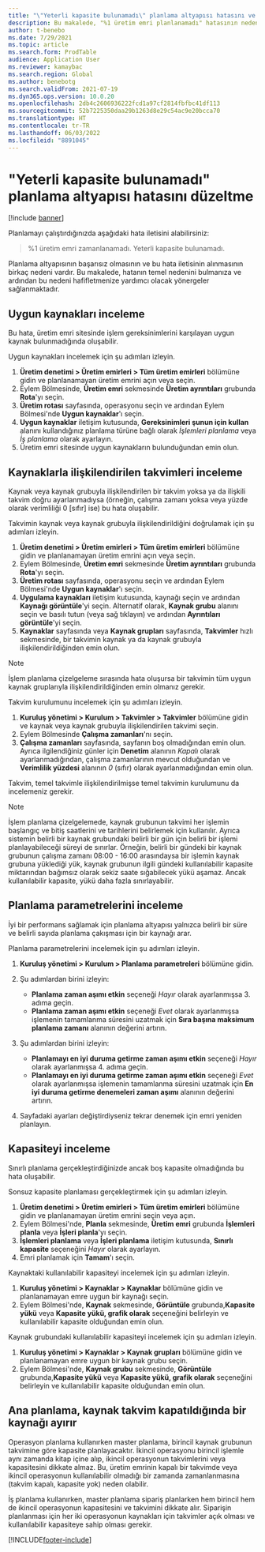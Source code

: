 ```yaml
---
title: "\"Yeterli kapasite bulunamadı\" planlama altyapısı hatasını ve sınırlı kapasiteyi düzeltme"
description: Bu makalede, "%1 üretim emri planlanamadı" hatasının nedenleri ve çözümleri hakkında bilgi sağlanmaktadır. Yeterli kapasite bulunamadı" planlama altyapısı hatasını gidermenize yardımcı olacak bir bağlantı sağlanmaktadır..
author: t-benebo
ms.date: 7/29/2021
ms.topic: article
ms.search.form: ProdTable
audience: Application User
ms.reviewer: kamaybac
ms.search.region: Global
ms.author: benebotg
ms.search.validFrom: 2021-07-19
ms.dyn365.ops.version: 10.0.20
ms.openlocfilehash: 2db4c2606936222fcd1a97cf2814fbfbc41df113
ms.sourcegitcommit: 52b7225350daa29b1263d8e29c54ac9e20bcca70
ms.translationtype: HT
ms.contentlocale: tr-TR
ms.lasthandoff: 06/03/2022
ms.locfileid: "8891045"
---
```

# <a name="fix-the-not-enough-capacity-could-be-found-scheduling-engine-error"></a>"Yeterli kapasite bulunamadı" planlama altyapısı hatasını düzeltme

[!include [banner](../includes/banner.md)]

Planlamayı çalıştırdığınızda aşağıdaki hata iletisini alabilirsiniz:

> %1 üretim emri zamanlanamadı. Yeterli kapasite bulunamadı.

Planlama altyapısının başarısız olmasının ve bu hata iletisinin alınmasının birkaç nedeni vardır. Bu makalede, hatanın temel nedenini bulmanıza ve ardından bu nedeni hafifletmenize yardımcı olacak yönergeler sağlanmaktadır.

## <a name="review-the-applicable-resources"></a>Uygun kaynakları inceleme

Bu hata, üretim emri sitesinde işlem gereksinimlerini karşılayan uygun kaynak bulunmadığında oluşabilir.

Uygun kaynakları incelemek için şu adımları izleyin.

1. **Üretim denetimi \> Üretim emirleri \> Tüm üretim emirleri** bölümüne gidin ve planlanamayan üretim emrini açın veya seçin.
1. Eylem Bölmesinde, **Üretim emri** sekmesinde **Üretim ayrıntıları** grubunda **Rota**'yı seçin.
1. **Üretim rotası** sayfasında, operasyonu seçin ve ardından Eylem Bölmesi'nde **Uygun kaynaklar**'ı seçin.
1. **Uygun kaynaklar** iletişim kutusunda, **Gereksinimleri şunun için kullan** alanını kullandığınız planlama türüne bağlı olarak *İşlemleri planlama* veya *İş planlama* olarak ayarlayın.
1. Üretim emri sitesinde uygun kaynakların bulunduğundan emin olun.

## <a name="review-the-calendars-that-are-associated-with-resources"></a>Kaynaklarla ilişkilendirilen takvimleri inceleme

Kaynak veya kaynak grubuyla ilişkilendirilen bir takvim yoksa ya da ilişkili takvim doğru ayarlanmadıysa (örneğin, çalışma zamanı yoksa veya yüzde olarak verimliliği 0 \[sıfır\] ise) bu hata oluşabilir.

Takvimin kaynak veya kaynak grubuyla ilişkilendirildiğini doğrulamak için şu adımları izleyin.

1. **Üretim denetimi \> Üretim emirleri \> Tüm üretim emirleri** bölümüne gidin ve planlanamayan üretim emrini açın veya seçin.
1. Eylem Bölmesinde, **Üretim emri** sekmesinde **Üretim ayrıntıları** grubunda **Rota**'yı seçin.
1. **Üretim rotası** sayfasında, operasyonu seçin ve ardından Eylem Bölmesi'nde **Uygun kaynaklar**'ı seçin.
1. **Uygulama kaynakları** iletişim kutusunda, kaynağı seçin ve ardından **Kaynağı görüntüle**'yi seçin. Alternatif olarak, **Kaynak grubu** alanını seçin ve basılı tutun (veya sağ tıklayın) ve ardından **Ayrıntıları görüntüle**'yi seçin.
1. **Kaynaklar** sayfasında veya **Kaynak grupları** sayfasında, **Takvimler** hızlı sekmesinde, bir takvimin kaynak ya da kaynak grubuyla ilişkilendirildiğinden emin olun.

> [!NOTE]
> İşlem planlama çizelgeleme sırasında hata oluşursa bir takvimin tüm uygun kaynak gruplarıyla ilişkilendirildiğinden emin olmanız gerekir.

Takvim kurulumunu incelemek için şu adımları izleyin.

1. **Kuruluş yönetimi \> Kurulum \> Takvimler \> Takvimler** bölümüne gidin ve kaynak veya kaynak grubuyla ilişkilendirilen takvimi seçin.
1. Eylem Bölmesinde **Çalışma zamanları**'nı seçin.
1. **Çalışma zamanları** sayfasında, sayfanın boş olmadığından emin olun. Ayrıca ilgilendiğiniz günler için **Denetim** alanının *Kapalı* olarak ayarlanmadığından, çalışma zamanlarının mevcut olduğundan ve **Verimlilik yüzdesi** alanının *0* (sıfır) olarak ayarlanmadığından emin olun.

Takvim, temel takvimle ilişkilendirilmişse temel takvimin kurulumunu da incelemeniz gerekir.

> [!NOTE]
> İşlem planlama çizelgelemede, kaynak grubunun takvimi her işlemin başlangıç ve bitiş saatlerini ve tarihlerini belirlemek için kullanılır. Ayrıca sistemin belirli bir kaynak grubundaki belirli bir gün için belirli bir işlemi planlayabileceği süreyi de sınırlar. Örneğin, belirli bir gündeki bir kaynak grubunun çalışma zamanı 08:00 - 16:00 arasındaysa bir işlemin kaynak grubuna yüklediği yük, kaynak grubunun ilgili gündeki kullanılabilir kapasite miktarından bağımsız olarak sekiz saate sığabilecek yükü aşamaz. Ancak kullanılabilir kapasite, yükü daha fazla sınırlayabilir.

## <a name="review-the-scheduling-parameters"></a>Planlama parametrelerini inceleme

İyi bir performans sağlamak için planlama altyapısı yalnızca belirli bir süre ve belirli sayıda planlama çakışması için bir kaynağı arar.

Planlama parametrelerini incelemek için şu adımları izleyin.

1. **Kuruluş yönetimi \> Kurulum \> Planlama parametreleri** bölümüne gidin.
1. Şu adımlardan birini izleyin:

    - **Planlama zaman aşımı etkin** seçeneği *Hayır* olarak ayarlanmışsa 3. adıma geçin.
    - **Planlama zaman aşımı etkin** seçeneği *Evet* olarak ayarlanmışsa işlemenin tamamlanma süresini uzatmak için **Sıra başına maksimum planlama zamanı** alanının değerini artırın.

1. Şu adımlardan birini izleyin:

    - **Planlamayı en iyi duruma getirme zaman aşımı etkin** seçeneği *Hayır* olarak ayarlanmışsa 4. adıma geçin.
    - **Planlamayı en iyi duruma getirme zaman aşımı etkin** seçeneği *Evet* olarak ayarlanmışsa işlemenin tamamlanma süresini uzatmak için **En iyi duruma getirme denemeleri zaman aşımı** alanının değerini artırın.

1. Sayfadaki ayarları değiştirdiyseniz tekrar denemek için emri yeniden planlayın.

## <a name="review-capacity"></a>Kapasiteyi inceleme

Sınırlı planlama gerçekleştirdiğinizde ancak boş kapasite olmadığında bu hata oluşabilir.

Sonsuz kapasite planlaması gerçekleştirmek için şu adımları izleyin.

1. **Üretim denetimi \> Üretim emirleri \> Tüm üretim emirleri** bölümüne gidin ve planlanamayan üretim emrini seçin veya açın.
1. Eylem Bölmesi'nde, **Planla** sekmesinde, **Üretim emri** grubunda **İşlemleri planla** veya **İşleri planla**'yı seçin.
1. **İşlemleri planlama** veya **İşleri planlama** iletişim kutusunda, **Sınırlı kapasite** seçeneğini *Hayır* olarak ayarlayın.
1. Emri planlamak için **Tamam**'ı seçin.

Kaynaktaki kullanılabilir kapasiteyi incelemek için şu adımları izleyin.

1. **Kuruluş yönetimi \> Kaynaklar \> Kaynaklar** bölümüne gidin ve planlanamayan emre uygun bir kaynağı seçin.
1. Eylem Bölmesi'nde, **Kaynak** sekmesinde, **Görüntüle** grubunda,**Kapasite yükü** veya **Kapasite yükü, grafik olarak** seçeneğini belirleyin ve kullanılabilir kapasite olduğundan emin olun.

Kaynak grubundaki kullanılabilir kapasiteyi incelemek için şu adımları izleyin.

1. **Kuruluş yönetimi \> Kaynaklar \> Kaynak grupları** bölümüne gidin ve planlanamayan emre uygun bir kaynak grubu seçin.
1. Eylem Bölmesi'nde, **Kaynak grubu** sekmesinde, **Görüntüle** grubunda,**Kapasite yükü** veya **Kapasite yükü, grafik olarak** seçeneğini belirleyin ve kullanılabilir kapasite olduğundan emin olun.

## <a name="master-planning-books-a-resource-when-the-resource-calendar-is-closed"></a>Ana planlama, kaynak takvim kapatıldığında bir kaynağı ayırır

Operasyon planlama kullanırken master planlama, birincil kaynak grubunun takvimine göre kapasite planlayacaktır. İkincil operasyonu birincil işlemle aynı zamanda kitap içine alıp, ikincil operasyonun takvimlerini veya kapasitesini dikkate almaz. Bu, üretim emrinin kapalı bir takvimde veya ikincil operasyonun kullanılabilir olmadığı bir zamanda zamanlanmasına (takvim kapalı, kapasite yok) neden olabilir.

İş planlama kullanırken, master planlama sipariş planlarken hem birincil hem de ikincil operasyonun kapasitesini ve takvimini dikkate alır. Siparişin planlanması için her iki operasyonun kaynakları için takvimler açık olması ve kullanılabilir kapasiteye sahip olması gerekir.

[!INCLUDE[footer-include](../../includes/footer-banner.md)]
